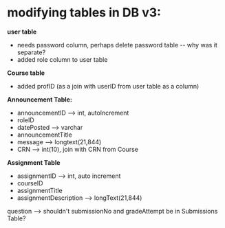 # modifying tables in DB v3:

**user table**
- needs password column, perhaps delete password table -- why was it separate?
- added role column to user table

**Course table**
- added profID (as a join with userID from user table as a column)

**Announcement Table:**
- announcementID --> int, autoIncrement
- roleID
- datePosted --> varchar
- announcementTitle
- message --> longtext(21,844)
- CRN --> int(10), join with CRN from Course

**Assignment Table**
- assignmentID --> int, auto increment
- courseID
- assignmentTitle
- assignmentDescription --> longText(21,844)

question --> shouldn't submissionNo and gradeAttempt be in Submissions Table?
